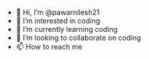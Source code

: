 - 👋 Hi, I’m @pawarnilesh21
- 👀 I’m interested in coding
- 🌱 I’m currently learning coding
- 💞️ I’m looking to collaborate on coding
- 📫 How to reach me 

<!---
pawarnilesh21/pawarnilesh21 is a ✨ special ✨ repository because its `README.md` (this file) appears on your GitHub profile.
You can click the Preview link to take a look at your changes.
--->
